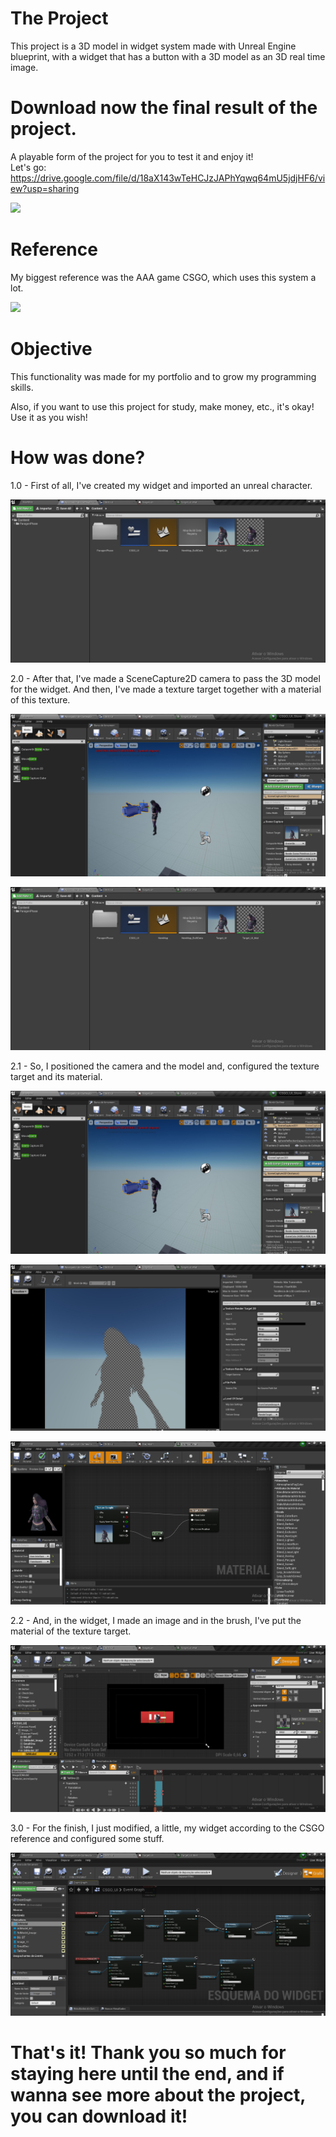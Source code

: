 # The Project

This project is a 3D model in widget system made with Unreal Engine blueprint, with a widget that has a button with a 3D model as an 3D real time image.
# Download now the final result of the project.
A playable form of the project for you to test it and enjoy it! \
Let's go: https://drive.google.com/file/d/18aX143wTeHCJzJAPhYqwq64mU5jdjHF6/view?usp=sharing

![](https://github.com/KaykyDeSouzaDias/3D_Model_In_Widget-Unreal-Blueprint/blob/main/Images%20%26%20GIFs/3DModelInWidgetGIF.gif)

# Reference

My biggest reference was the AAA game CSGO, which uses this system a lot.

![](https://github.com/KaykyDeSouzaDias/3D_Model_In_Widget-Unreal-Blueprint/blob/main/Images%20%26%20GIFs/ExampleGameplay_GIF.gif)

# Objective
This functionality was made for my portfolio and to grow my programming skills.

Also, if you want to use this project for study, make money, etc., it's okay! Use it as you wish!

# How was done?

1.0 - First of all, I've created my widget and imported an unreal character.

![](https://github.com/KaykyDeSouzaDias/3D_Model_In_Widget-Unreal-Blueprint/blob/main/Images%20%26%20GIFs/Image01.JPG)

2.0 - After that, I've made a SceneCapture2D camera to pass the 3D model for the widget. And then, I've made a texture target together with a material of this texture.

![](https://github.com/KaykyDeSouzaDias/3D_Model_In_Widget-Unreal-Blueprint/blob/main/Images%20%26%20GIFs/Image02.JPG)

![](https://github.com/KaykyDeSouzaDias/3D_Model_In_Widget-Unreal-Blueprint/blob/main/Images%20%26%20GIFs/Image01.JPG)

2.1 - So, I positioned the camera and the model and, configured the texture target and its material.

![](https://github.com/KaykyDeSouzaDias/3D_Model_In_Widget-Unreal-Blueprint/blob/main/Images%20%26%20GIFs/Image02.JPG)

![](https://github.com/KaykyDeSouzaDias/3D_Model_In_Widget-Unreal-Blueprint/blob/main/Images%20%26%20GIFs/Image03.JPG)

![](https://github.com/KaykyDeSouzaDias/3D_Model_In_Widget-Unreal-Blueprint/blob/main/Images%20%26%20GIFs/Image04.JPG)

2.2 - And, in the widget, I made an image and in the brush, I've put the material of the texture target.

![](https://github.com/KaykyDeSouzaDias/3D_Model_In_Widget-Unreal-Blueprint/blob/main/Images%20%26%20GIFs/Image05.JPG)

3.0 - For the finish, I just modified, a little, my widget according to the CSGO reference and configured some stuff.

![](https://github.com/KaykyDeSouzaDias/3D_Model_In_Widget-Unreal-Blueprint/blob/main/Images%20%26%20GIFs/Image06.JPG)

# That's it! Thank you so much for staying here until the end, and if wanna see more about the project, you can download it!

